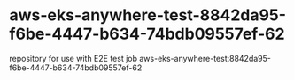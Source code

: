 # aws-eks-anywhere-test-8842da95-f6be-4447-b634-74bdb09557ef-62
repository for use with E2E test job aws-eks-anywhere-test:8842da95-f6be-4447-b634-74bdb09557ef-62
